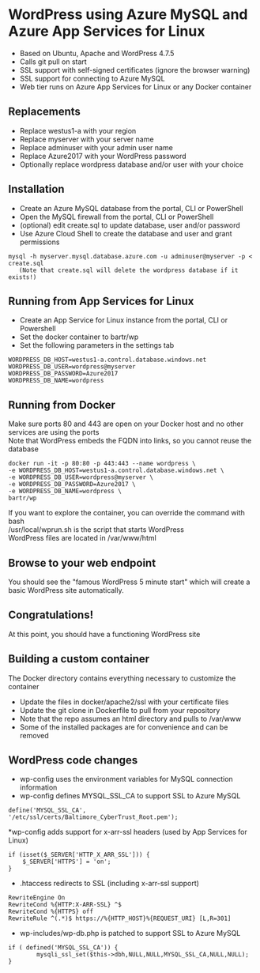 # WordPress using Azure MySQL and Azure App Services for Linux
* Based on Ubuntu, Apache and WordPress 4.7.5
* Calls git pull on start
* SSL support with self-signed certificates (ignore the browser warning)
* SSL support for connecting to Azure MySQL
* Web tier runs on Azure App Services for Linux or any Docker container

## Replacements
* Replace westus1-a with your region
* Replace myserver with your server name
* Replace adminuser with your admin user name
* Replace Azure2017 with your WordPress password
* Optionally replace wordpress database and/or user with your choice

## Installation
* Create an Azure MySQL database from the portal, CLI or PowerShell
* Open the MySQL firewall from the portal, CLI or PowerShell
* (optional) edit create.sql to update database, user and/or password
* Use Azure Cloud Shell to create the database and user and grant permissions
```
mysql -h myserver.mysql.database.azure.com -u adminuser@myserver -p < create.sql
   (Note that create.sql will delete the wordpress database if it exists!)
```

## Running from App Services for Linux
* Create an App Service for Linux instance from the portal, CLI or Powershell
* Set the docker container to bartr/wp
* Set the following parameters in the settings tab
```
WORDPRESS_DB_HOST=westus1-a.control.database.windows.net
WORDPRESS_DB_USER=wordpress@myserver
WORDPRESS_DB_PASSWORD=Azure2017
WORDPRESS_DB_NAME=wordpress
```

## Running from Docker
Make sure ports 80 and 443 are open on your Docker host and no other services are using the ports  
Note that WordPress embeds the FQDN into links, so you cannot reuse the database
```
docker run -it -p 80:80 -p 443:443 --name wordpress \
-e WORDPRESS_DB_HOST=westus1-a.control.database.windows.net \
-e WORDPRESS_DB_USER=wordpress@myserver \
-e WORDPRESS_DB_PASSWORD=Azure2017 \
-e WORDPRESS_DB_NAME=wordpress \
bartr/wp
```
If you want to explore the container, you can override the command with bash  
/usr/local/wprun.sh is the script that starts WordPress  
WordPress files are located in /var/www/html

## Browse to your web endpoint
You should see the "famous WordPress 5 minute start" which will create a basic WordPress site automatically.

## Congratulations!
At this point, you should have a functioning WordPress site

## Building a custom container
The Docker directory contains everything necessary to customize the container  

* Update the files in docker/apache2/ssl with your certificate files
* Update the git clone in Dockerfile to pull from your repository
*    Note that the repo assumes an html directory and pulls to /var/www
* Some of the installed packages are for convenience and can be removed

## WordPress code changes
* wp-config uses the environment variables for MySQL connection information
* wp-config defines MYSQL_SSL_CA to support SSL to Azure MySQL
```
define('MYSQL_SSL_CA', '/etc/ssl/certs/Baltimore_CyberTrust_Root.pem');
```
*wp-config adds support for x-arr-ssl headers (used by App Services for Linux)
```
if (isset($_SERVER['HTTP_X_ARR_SSL'])) {
	$_SERVER['HTTPS'] = 'on';
}
```
* .htaccess redirects to SSL (including x-arr-ssl support)
```
RewriteEngine On
RewriteCond %{HTTP:X-ARR-SSL} ^$
RewriteCond %{HTTPS} off
RewriteRule ^(.*)$ https://%{HTTP_HOST}%{REQUEST_URI} [L,R=301]
```
* wp-includes/wp-db.php is patched to support SSL to Azure MySQL
```
if ( defined('MYSQL_SSL_CA')) {
        mysqli_ssl_set($this->dbh,NULL,NULL,MYSQL_SSL_CA,NULL,NULL);
}
```
